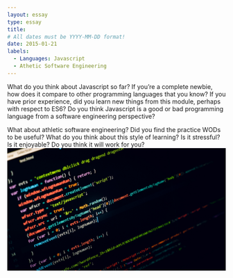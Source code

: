 ```yaml
---
layout: essay
type: essay
title: 
# All dates must be YYYY-MM-DD format!
date: 2015-01-21
labels:
  - Languages: Javascript
  - Athetic Software Engineering
---
```

What do you think about Javascript so far? If you’re a complete newbie, how does it compare to other programming languages that you know? If you have prior experience, did you learn new things from this module, perhaps with respect to ES6? Do you think Javascript is a good or bad programming language from a software engineering perspective?

What about athletic software engineering? Did you find the practice WODs to be useful? What do you think about this style of learning? Is it stressful? Is it enjoyable? Do you think it will work for you?
<img class="ui medium left floated image" src="../images/java.jpeg">

